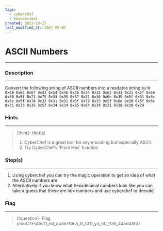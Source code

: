 ```yaml
---
tags:
  - cyberchef
  - hexadecimal
created: 2023-10-27
last_modified_at: 2024-02-04
---
```

# ASCII Numbers
---
### Description
---
Convert the following string of ASCII numbers into a readable string:`0x70 0x69 0x63 0x6f 0x43 0x54 0x46 0x7b 0x34 0x35 0x63 0x31 0x31 0x5f 0x6e 0x30 0x5f 0x71 0x75 0x33 0x35 0x37 0x31 0x30 0x6e 0x35 0x5f 0x31 0x6c 0x6c 0x5f 0x74 0x33 0x31 0x31 0x5f 0x79 0x33 0x5f 0x6e 0x30 0x5f 0x6c 0x31 0x33 0x35 0x5f 0x34 0x34 0x35 0x64 0x34 0x31 0x38 0x30 0x7d`
### Hints
---

> [!hint]- Hint(s)
> 1. CyberChef is a great tool for any encoding but especially ASCII.
> 2. Try CyberChef's 'From Hex' function

### Step(s)
---
1. Using cyberchef you can try the magic operation to get an idea of what the ASCII numbers are
2. Alternatively if you know what hexadecimal numbers look like you can take a guess that these are hex numbers and use cyberchef to decode
### Flag
---
> [!question]- Flag
> picoCTF{45c11_n0_qu35710n5_1ll_t311_y3_n0_l135_445d4180}







